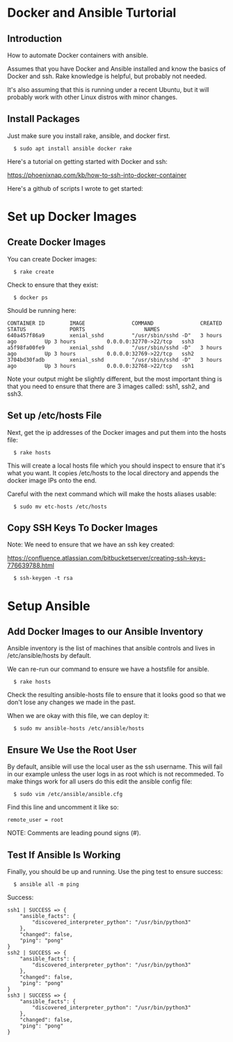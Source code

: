# Docker and Ansible Turtorial

## Introduction

How to automate Docker containers with ansible.

Assumes that you have Docker and Ansible installed and know the basics of Docker and
ssh. Rake knowledge is helpful, but probably not needed.

It's also assuming that this is running under a recent Ubuntu, but it will probably work with 
other Linux distros with minor changes.

## Install Packages

Just make sure you install rake, ansible, and docker first.

```
  $ sudo apt install ansible docker rake
```

Here's a tutorial on getting started with Docker and ssh: 

https://phoenixnap.com/kb/how-to-ssh-into-docker-container

Here's a github of scripts I wrote to get started:

# Set up Docker Images

## Create Docker Images

You can create Docker images:

```
  $ rake create
```

Check to ensure that they exist:

```
  $ docker ps
```
Should be running here:

```
CONTAINER ID        IMAGE               COMMAND               CREATED             STATUS              PORTS                   NAMES
640a457f86a9        xenial_sshd         "/usr/sbin/sshd -D"   3 hours ago         Up 3 hours          0.0.0.0:32770->22/tcp   ssh3
a5f98fa00fe9        xenial_sshd         "/usr/sbin/sshd -D"   3 hours ago         Up 3 hours          0.0.0.0:32769->22/tcp   ssh2
3704bd30fadb        xenial_sshd         "/usr/sbin/sshd -D"   3 hours ago         Up 3 hours          0.0.0.0:32768->22/tcp   ssh1
```
Note your output might be slightly different, but the most important thing is
that you need to ensure that there are 3 images called: ssh1, ssh2, and ssh3.

## Set up /etc/hosts File

Next, get the ip addresses of the Docker images and put them into the hosts file:

```
  $ rake hosts
```

This will create a local hosts file which you should inspect to ensure that it's what you want. It copies /etc/hosts to the local directory and appends the docker image IPs onto the end.

Careful with the next command which will make the hosts aliases usable:

```
  $ sudo mv etc-hosts /etc/hosts
```

## Copy SSH Keys To Docker Images

Note: We need to ensure that we have an ssh key created:

https://confluence.atlassian.com/bitbucketserver/creating-ssh-keys-776639788.html

```
  $ ssh-keygen -t rsa
```

# Setup Ansible

## Add Docker Images to our Ansible Inventory

Ansible inventory is the list of machines that ansible controls and lives in /etc/ansible/hosts by default.

We can re-run our command to ensure we have a hostsfile for ansible.

```
  $ rake hosts
```

Check the resulting ansible-hosts file to ensure that it looks good so that we don't lose any
changes we made in the past.

When we are okay with this file, we can deploy it:

```
  $ sudo mv ansible-hosts /etc/ansible/hosts
```

## Ensure We Use the Root User 

By default, ansible will use the local user as the ssh username. This will fail in our example unless
the user logs in as root which is not recommeded. To make things work for all users do this edit the
ansible config file:

```
  $ sudo vim /etc/ansible/ansible.cfg
```
Find this line and uncomment it like so:

```
remote_user = root 
```

NOTE: Comments are leading pound signs (#).

## Test If Ansible Is Working

Finally, you should be up and running. Use the ping test to ensure success:

```
  $ ansible all -m ping 
```

Success:

```
ssh1 | SUCCESS => {
    "ansible_facts": {
        "discovered_interpreter_python": "/usr/bin/python3"
    },
    "changed": false,
    "ping": "pong"
}
ssh2 | SUCCESS => {
    "ansible_facts": {
        "discovered_interpreter_python": "/usr/bin/python3"
    },
    "changed": false,
    "ping": "pong"
}
ssh3 | SUCCESS => {
    "ansible_facts": {
        "discovered_interpreter_python": "/usr/bin/python3"
    },
    "changed": false,
    "ping": "pong"
}
```